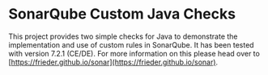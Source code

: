 # SonarQube Custom Java Checks

This project provides two simple checks for Java to demonstrate the implementation and
use of custom rules in SonarQube. It has been tested with version 7.2.1 (CE/DE). For 
more information on this please head over to 
[https://frieder.github.io/sonar](https://frieder.github.io/sonar).
